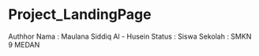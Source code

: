 # Project_LandingPage

Authhor
Nama        : Maulana Siddiq Al - Husein
Status      : Siswa
Sekolah     : SMKN 9 MEDAN
